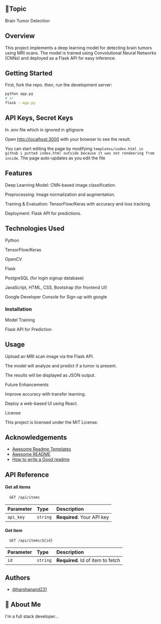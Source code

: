 ## 📌Topic
Brain Tumor Detection

## Overview

This project implements a deep learning model for detecting brain tumors using MRI scans. The model is trained using Convolutional Neural Networks (CNNs) and deployed as a Flask API for easy inference.

## Getting Started

First, 
fork the repo.
then,
run the development server:

```bash
python app.py
# or
flask --app.py
```
## API Keys, Secret Keys

In .env file which in ignored in gitignore

Open [http://localhost:3000](http://localhost:3000) with your browser to see the result.

You can start editing the page by modifying `templates/index.html in github i putted index.html outside because it was not rendeering from inside`.
The page auto-updates as you edit the file

## Features

Deep Learning Model: CNN-based image classification.

Preprocessing: Image normalization and augmentation.

Training & Evaluation: TensorFlow/Keras with accuracy and loss tracking.

Deployment: Flask API for predictions.

## Technologies Used

Python

TensorFlow/Keras

OpenCV

Flask

PostgreSQL (for login signup database)

JavaScript, HTML, CSS, Bootstrap (for frontend UI)

Google Developer Console for Sign-up with google

### Installation

Model Training

Flask API for Prediction

## Usage

Upload an MRI scan image via the Flask API.

The model will analyze and predict if a tumor is present.

The results will be displayed as JSON output.

Future Enhancements

Improve accuracy with transfer learning.

Deploy a web-based UI using React.

License

This project is licensed under the MIT License.
## Acknowledgements

 - [Awesome Readme Templates](https://awesomeopensource.com/project/elangosundar/awesome-README-templates)
 - [Awesome README](https://github.com/matiassingers/awesome-readme)
 - [How to write a Good readme](https://bulldogjob.com/news/449-how-to-write-a-good-readme-for-your-github-project)


## API Reference

#### Get all items

```http
  GET /api/items
```

| Parameter | Type     | Description                |
| :-------- | :------- | :------------------------- |
| `api_key` | `string` | **Required**. Your API key |

#### Get item

```http
  GET /api/items/${id}
```

| Parameter | Type     | Description                       |
| :-------- | :------- | :-------------------------------- |
| `id`      | `string` | **Required**. Id of item to fetch |



## Authors

- [@harshanand231](https://www.github.com/harshanand231)

## 🚀 About Me
I'm a full stack developer...
